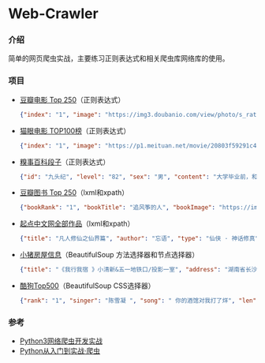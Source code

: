 # Web-Crawler
### 介绍

简单的网页爬虫实战，主要练习正则表达式和相关爬虫库网络库的使用。

### 项目

- [豆瓣电影 Top 250](https://movie.douban.com/top250)（正则表达式）

  ```json
  {"index": "1", "image": "https://img3.doubanio.com/view/photo/s_ratio_poster/public/p480747492.jpg", "title": "肖申克的救赎", "actor": "导演: 弗兰克·德拉邦特 Frank Darabont   主演: 蒂姆·罗宾斯 Tim Robbins /...", "type": "1994 / 美国 / 犯罪 剧情", "score": "9.6", "comment": "1367659人评价", "quote": "希望让人自由。"}
  ```

- [猫眼电影 TOP100榜](https://maoyan.com/board/4?offset=0)（正则表达式）

  ```json
  {"index": "1", "image": "https://p1.meituan.net/movie/20803f59291c47e1e116c11963ce019e68711.jpg@160w_220h_1e_1c", "title": "霸王别姬", "actor": "张国荣,张丰毅,巩俐", "time": "1993-01-01", "score": "9.5"}
  ```

- [糗事百科段子](https://www.qiushibaike.com/text/)（正则表达式）

  ```json
  {"id": "九头纪", "level": "82", "sex": "男", "content": "大学毕业前，和几个寝室哥们去一家还算比较好的餐厅吃饭。<br/>想到马上要分离了，到吃完时，气氛又点沉沉的。突然冒出只苍蝇在汤盆子上空飞啊飞，8只眼睛就盯着它，估计苍蝇吓坏了，直接掉汤里面溺汤身亡了。洗具来了，我们把服务员叫过来，让她去把领班的叫过来，然后让领班看苍蝇，告诉他“我们把汤喝完了，结果里面有只苍蝇，你们这叫苍蝇汤不叫海带排骨汤啊？你看怎么办吧？”他说给我们换盆。我们不答应，让他去把经理找来。最后汤免费，其他费用打八折。", "comment": "406", "like": "406"}
  ```

- [豆瓣图书 Top 250](https://book.douban.com/top250)（lxml和xpath）

  ```json
  {"bookRank": "1", "bookTitle": "追风筝的人", "bookImage": "https://img3.doubanio.com/view/subject/m/public/s1727290.jpg", "bookLink": "https://book.douban.com/subject/1770782/", "bookInfo": "[美] 卡勒德·胡赛尼 / 李继宏 / 上海人民出版社 / 2006-5 / 29.00元", "bookScore": "8.9", "bookComment": "437742人评价", "bookQuote": "为你，千千万万遍"}
  ```

- [起点中文网全部作品](https://www.qidian.com/all?page=1)（lxml和xpath）

  ```json
  {"title": "凡人修仙之仙界篇", "author": "忘语", "type": "仙侠 · 神话修真", "integrity": "连载中", "introduction": "凡人修仙，风云再起时空穿梭，轮回逆转金仙太乙，大罗道祖三千大道，法则至尊《凡人修仙传》仙界篇，一个韩立叱咤仙界的故事，一个凡人小子修仙的不灭传说。特说明下，没有看过前传的书友，并不影响本书的阅读体验，"}
  ```

- [小猪房屋信息](http://cs.xiaozhu.com/)（BeautifulSoup 方法选择器和节点选择器）

  ```json
  {"title": "《我行我宿 》小清新&五一地铁口/投影一室", "address": "湖南省长沙市芙蓉区定王台街道五一路东牌楼街25...", "price": "238", "imageUrl": "https://image.xiaozhustatic3.com/00,800,533/51,0,11,100399,2666,2000,fffd393b.jpg", "name": "AA我行我宿"}
  ```

- [酷狗Top500](https://www.kugou.com/yy/rank/home/1-8888.html)（BeautifulSoup CSS选择器）

  ```json
  {"rank": "1", "singer": "陈雪凝 ", "song": " 你的酒馆对我打了烊", "len": "4:11"}
  ```

### 参考

- [Python3网络爬虫开发实战](https://germey.gitbooks.io/python3webspider/content/)
- [Python从入门到实战·爬虫](https://ke.qq.com/course/395289)